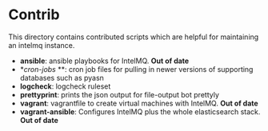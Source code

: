 
# Contrib

This directory contains contributed scripts which are helpful for maintaining an intelmq instance.

* **ansible**: ansible playbooks for IntelMQ. **Out of date**
* **cron-jobs* **: cron job files for pulling in newer versions of supporting databases such as pyasn
* **logcheck**: logcheck ruleset
* **prettyprint**: prints the json output for file-output bot prettyly
* **vagrant**: vagrantfile to create virtual machines with IntelMQ. **Out of date**
* **vagrant-ansible**: Configures IntelMQ plus the whole elasticsearch stack. **Out of date**
